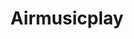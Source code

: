 ---
description: 把mac上itunes中的歌曲用iphone来播放。合适的应用场景很难见到，你需要在各个房间中四处走动，但没有超出wifi范围，身边的手机在播放mac中的歌曲。
layout: post
results:
- primaryGenreName: Lifestyle
  version: '1.1'
  trackViewUrl: https://itunes.apple.com/cn/app/airmusicplay/id629319112?mt=8&uo=4
  artworkUrl100: http://a420.phobos.apple.com/us/r1000/096/Purple2/v4/90/40/f8/9040f802-a30d-5b15-fb28-1fb9ac495103/mzl.xigobyzy.jpg
  artworkUrl60: http://a462.phobos.apple.com/us/r1000/099/Purple/v4/da/9d/3e/da9d3e89-7c6e-e02e-f9d2-ba0f6c3b9b4d/Icon.png
  userRatingCountForCurrentVersion: 1
  sellerName: Tighe Liu
  supportedDevices:
  - all
  genres:
  - 生活
  - 音乐
  trackName: Airmusicplay
  description: '把任何音频设备变成AirPlay接收机。耳机、音响、耳机等任何可以输入音频的设备都可以通过AirPlay播放来自ipad、iphone、ipod和iTunes的音频。任何兼容AirPlay的设备都可播放音频到Airmusicplay。仅需加入无线网络即可使用！


    特性

    * 可接收来自任何支持AirPlay的设备的音频流。iTunes，iDevices和第三方软件等，比如AirFoil；

    * 音频是同步的，所以你可以一次传输到多台设备；

    * 显示来自播放源设备的插图；

    * 控制设备；

    * 搭配iTunes使用可控制播放列表；

    * 简单易用；'
  price: 0
  trackId: 629319112
  releaseDate: '2013-05-30T10:05:46Z'
  screenshotUrls:
  - http://a1.mzstatic.com/us/r1000/100/Purple2/v4/49/ad/da/49addac1-b539-cebd-faa7-74ab61eae306/mzl.pwocrqai.1136x1136-75.jpg
  - http://a2.mzstatic.com/us/r1000/107/Purple/v4/d5/0f/d5/d50fd582-bc96-ac53-d5a7-8da9a9dbb0f4/mzl.bxliiqdw.1136x1136-75.jpg
  - http://a2.mzstatic.com/us/r1000/069/Purple/v4/f3/21/e7/f321e779-182c-2608-bb36-0af3a71c126e/mzl.inivqbcu.1136x1136-75.jpg
  artistViewUrl: https://itunes.apple.com/cn/artist/tighe-liu/id617579812?uo=4
  primaryGenreId: 6012
  userRatingCount: 1
  averageUserRatingForCurrentVersion: 5
  kind: software
  fileSizeBytes: '5116860'
  bundleId: com.vate.airmusic
  sellerUrl: http://t.qq.com/airmusicplay
  trackContentRating: 4+
  artistName: Tighe Liu
  trackCensoredName: Airmusicplay
  isGameCenterEnabled: false
  contentAdvisoryRating: 4+
  languageCodesISO2A:
  - EN
  averageUserRating: 5
  features:
  - iosUniversal
  wrapperType: software
  artworkUrl512: http://a420.phobos.apple.com/us/r1000/096/Purple2/v4/90/40/f8/9040f802-a30d-5b15-fb28-1fb9ac495103/mzl.xigobyzy.jpg
  formattedPrice: 免费
  artistId: 617579812
  genreIds:
  - '6012'
  - '6011'
  currency: CNY
  ipadScreenshotUrls:
  - http://a4.mzstatic.com/us/r1000/062/Purple2/v4/70/51/08/705108c0-0d61-005f-ccc8-89e51af4f74c/mzl.jdzwbglb.480x480-75.jpg
  - http://a5.mzstatic.com/us/r1000/095/Purple2/v4/6d/c5/23/6dc52356-db39-a7c0-2fc2-1ffdd397108c/mzl.ahblusvq.480x480-75.jpg
  - http://a5.mzstatic.com/us/r1000/078/Purple2/v4/58/34/c7/5834c796-dd0c-baef-6ad8-a2cfed649d9d/mzl.bvkiupvf.480x480-75.jpg
category: 生活
tags: tag1
resultCount: 1
title: Airmusicplay

---